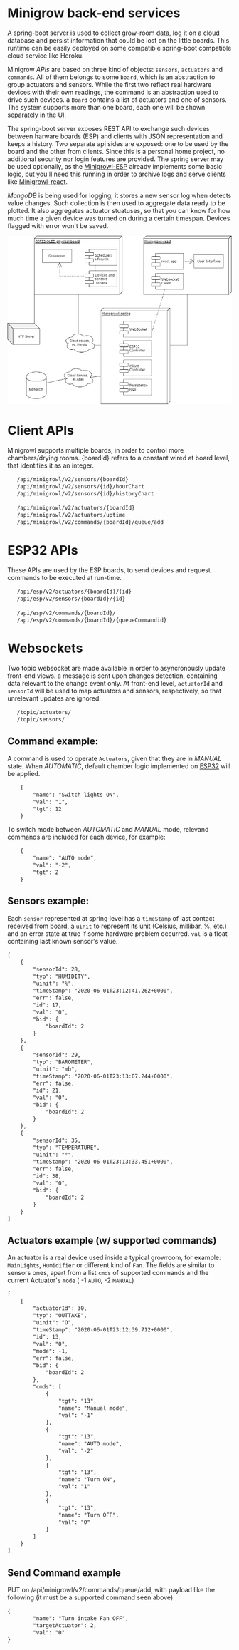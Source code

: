 # Minigrow back-end services

A spring-boot server is used to collect grow-room data, log it on a cloud database and persist information that could be lost on the little boards. This runtime can be easily deployed on some compatible spring-boot compatible cloud service like Heroku.

Minigrow _APIs_ are based on three kind of objects: `sensors`, `actuators` and `commands`. All of them belongs to some `board`, which is an abstraction to group actuators and sensors. While the first two reflect real hardware devices with their own readings, the command is an abstraction used to drive such devices. a `Board` contains a list of actuators and one of sensors. The system supports more than one board, each one will be shown separately in the UI.

The spring-boot server exposes REST API to exchange such devices between harware boards (ESP) and clients with JSON representation and keeps a history. Two separate api sides are exposed: one to be used by the board and the other from clients. Since this is a personal home project, no additional security nor login features are provided. The spring server may be used optionally, as the [Minigrowl-ESP](https://shineangelic.github.io/Minigrowl-ESP-LoRa32-OLED/) already implements some basic logic, but you'll need this running in order to archive logs and serve clients like [Minigrowl-react](https://shineangelic.github.io/Minigrowl-react/).

*MongoDB* is being used for logging, it stores a new sensor log when detects value changes. Such collection is then used to aggregate data ready to be plotted. It also aggregates actuator stuatuses, so that you can know for how much time a given device was turned on during a certain timespan. Devices flagged with error won't be saved.

![architecture diagram](/docs/diagram.png)

# Client APIs

Minigrowl supports multiple boards, in order to control more chambers/drying rooms. {boardId} refers to a constant wired at board level, that identifies it as an integer.

```
   /api/minigrowl/v2/sensors/{boardId}
   /api/minigrowl/v2/sensors/{id}/hourChart
   /api/minigrowl/v2/sensors/{id}/historyChart
   
   /api/minigrowl/v2/actuators/{boardId}
   /api/minigrowl/v2/actuators/uptime
   /api/minigrowl/v2/commands/{boardId}/queue/add
```

# ESP32 APIs

These APIs are used by the ESP boards, to send devices and request commands to be executed at run-time.

```
   /api/esp/v2/actuators/{boardId}/{id}
   /api/esp/v2/sensors/{boardId}/{id}
   
   /api/esp/v2/commands/{boardId}/
   /api/esp/v2/commands/{boardId}/{queueCommandid}
```

# Websockets

Two topic websocket are made available in order to asyncronously update front-end views. a message is sent upon changes detection, containing data relevant to the change event only. At front-end level, `actuatorId` and `sensorId` will be used to map actuators and sensors, respectively, so that unrelevant updates are ignored.

```
   /topic/actuators/
   /topic/sensors/
```


## Command example:

A command is used to operate `Actuators`, given that they are in *MANUAL* state. When *AUTOMATIC*, default chamber logic implemented on [ESP32](https://shineangelic.github.io/Minigrowl-ESP-LoRa32-OLED/) will be applied.

```
    {
        "name": "Switch lights ON",
        "val": "1",
        "tgt": 12
    }  
```

To switch mode between *AUTOMATIC* and *MANUAL* mode, relevand commands are included for each device, for example:
```
    {
        "name": "AUTO mode",
        "val": "-2",
        "tgt": 2
    }
```


## Sensors example:
Each `sensor` represented at spring level has a `timeStamp` of last contact received from board, a `uinit` to represent its unit (Celsius, millibar, %, etc.) and an error state at true if some hardware problem occurred. `val` is a float containing last known sensor's value.

```
[
    {
        "sensorId": 28,
        "typ": "HUMIDITY",
        "uinit": "%",
        "timeStamp": "2020-06-01T23:12:41.262+0000",
        "err": false,
        "id": 17,
        "val": "0",
        "bid": {
            "boardId": 2
        }
    },
    {
        "sensorId": 29,
        "typ": "BAROMETER",
        "uinit": "mb",
        "timeStamp": "2020-06-01T23:13:07.244+0000",
        "err": false,
        "id": 21,
        "val": "0",
        "bid": {
            "boardId": 2
        }
    },
    {
        "sensorId": 35,
        "typ": "TEMPERATURE",
        "uinit": "°",
        "timeStamp": "2020-06-01T23:13:33.451+0000",
        "err": false,
        "id": 38,
        "val": "0",
        "bid": {
            "boardId": 2
        }
    }
]
```

## Actuators example (w/ supported commands)

An actuator is a real device used inside a typical growroom, for example: `MainLights`, `Humidifier` or different kind of `Fan`. The fields are similar to sensors ones, apart from a list `cmds` of supported commands and the current Actuator's `mode` ( -1 `AUTO`, -2 `MANUAL`)

```
[
    {
        "actuatorId": 30,
        "typ": "OUTTAKE",
        "uinit": "O",
        "timeStamp": "2020-06-01T23:12:39.712+0000",
        "id": 13,
        "val": "0",
        "mode": -1,
        "err": false,
        "bid": {
            "boardId": 2
        },
        "cmds": [
            {
                "tgt": "13",
                "name": "Manual mode",
                "val": "-1"
            },
            {
                "tgt": "13",
                "name": "AUTO mode",
                "val": "-2"
            },
            {
                "tgt": "13",
                "name": "Turn ON",
                "val": "1"
            },
            {
                "tgt": "13",
                "name": "Turn OFF",
                "val": "0"
            }
        ]
    }
]
```
## Send Command example

PUT on /api/minigrowl/v2/commands/queue/add, with payload like the following (it must be a supported command seen above)
```
{
        "name": "Turn intake Fan OFF",
        "targetActuator": 2,
        "val": "0"
}
```



